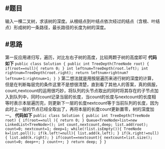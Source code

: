 #题目
---
输入一棵二叉树，求该树的深度。从根结点到叶结点依次经过的结点（含根、叶结点）形成树的一条路径，最长路径的长度为树的深度。

#思路
---
第一反应用递归写，遍历，对比左右子树的高度，比较两颗子树的高度即可
**代码如下**
`public class Solution {
    public int TreeDepth(TreeNode root) {
        if(root==null){
             return 0;
        }
        int leftnum=TreeDepth(root.left);
        int  rightnum=TreeDepth(root.right);
        return leftnum>rightnum?leftnum+1:rightnum+1;
    }
}`
第二想法就是用按层遍历来进行树的深度的计算，但是在判断每层完的条件这里不是想很清楚，直到看了其他人的答案，真的佩服，count,nextcount的运用很巧妙，将队列的头节点取出的同时将其存在的子节点加入到队列中，同时count记录当层的长度，当count的长度与nextcount的长度相等时表示本层遍历完，则更新下一层的长度nextcount等于当前队列的长度，因为此时上一层的节点已经全取出了，再将本层的长度count更新置零，树的深度加一。
**代码如下**
`public class Solution {
    public int TreeDepth(TreeNode root) {
        if(root==null ){
            return 0;
        }
        Queue<TreeNode>list=new LinkedList<TreeNode>();
        int count,nextcount,deep;
        list.add(root);
        count=0;
        nextcount=1;
        deep=1;
        while(!list.isEmpty()){
            TreeNode k=list.poll();
            if(k.left!=null){
                list.add(k.left);
            }
            if(k.right!=null){
                list.add(k.right);
            }
            if(count==nextcount){
                nextcount=list.size();
                count=0;
                deep++;
            }
            count++;
        }
        return deep;
    }
}`